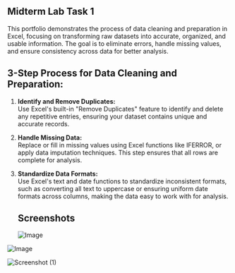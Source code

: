 ## Midterm Lab Task 1 
This portfolio demonstrates the process of data cleaning and preparation in Excel, focusing on transforming raw datasets into accurate, organized, and usable information. The goal is to eliminate errors, handle missing values, and ensure consistency across data for better analysis.

## 3-Step Process for Data Cleaning and Preparation:

1. **Identify and Remove Duplicates:**  
   Use Excel's built-in "Remove Duplicates" feature to identify and delete any repetitive entries, ensuring your dataset contains unique and accurate records.

2. **Handle Missing Data:**  
   Replace or fill in missing values using Excel functions like IFERROR, or apply data imputation techniques. This step ensures that all rows are complete for analysis.

3. **Standardize Data Formats:**  
   Use Excel's text and date functions to standardize inconsistent formats, such as converting all text to uppercase or ensuring uniform date formats across columns, making the data easy to work with for analysis.

   ## Screenshots
   ![Image](https://github.com/user-attachments/assets/9a69b359-e8dc-49c6-a5ca-69af4f9d4eda)

![Image](https://github.com/user-attachments/assets/1eeb7573-7f63-4b14-ac0a-1fcb95974ae1)

![Screenshot (1)](https://github.com/user-attachments/assets/f463cbec-2a3a-4996-8d12-768ef1edf241)
